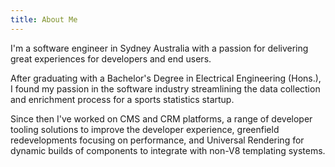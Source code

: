 ```yaml
---
title: About Me
---
```


I'm a software engineer in Sydney Australia with a passion for delivering great experiences for developers and end users.

After graduating with a Bachelor's Degree in Electrical Engineering (Hons.), I found my passion in the software industry streamlining the data collection and enrichment process for a sports statistics startup.

Since then I've worked on CMS and CRM platforms, a range of developer tooling solutions to improve the developer experience, greenfield redevelopments focusing on performance, and Universal Rendering for dynamic builds of components to integrate with non-V8 templating systems.



